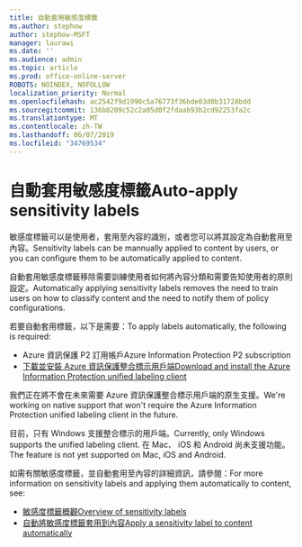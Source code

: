 ```yaml
---
title: 自動套用敏感度標籤
ms.author: stephow
author: stephow-MSFT
manager: laurawi
ms.date: ''
ms.audience: admin
ms.topic: article
ms.prod: office-online-server
ROBOTS: NOINDEX, NOFOLLOW
localization_priority: Normal
ms.openlocfilehash: ac2542f9d1990c5a76773f36bde03d0b31728bdd
ms.sourcegitcommit: 136b8209c52c2a05d0f2fdaab93b2cd92253fa2c
ms.translationtype: MT
ms.contentlocale: zh-TW
ms.lasthandoff: 06/07/2019
ms.locfileid: "34769534"
---
```

# <a name="auto-apply-sensitivity-labels"></a><span data-ttu-id="92c92-102">自動套用敏感度標籤</span><span class="sxs-lookup"><span data-stu-id="92c92-102">Auto-apply sensitivity labels</span></span>

<span data-ttu-id="92c92-103">敏感度標籤可以是使用者，套用至內容的識別，或者您可以將其設定為自動套用至內容。</span><span class="sxs-lookup"><span data-stu-id="92c92-103">Sensitivity labels can be mannually applied to content by users, or you can configure them to be automatically applied to content.</span></span>

<span data-ttu-id="92c92-104">自動套用敏感度標籤移除需要訓練使用者如何將內容分類和需要告知使用者的原則設定。</span><span class="sxs-lookup"><span data-stu-id="92c92-104">Automatically applying sensitivity labels removes the need to train users on how to classify content and the need to notify them of policy configurations.</span></span>

<span data-ttu-id="92c92-105">若要自動套用標籤，以下是需要：</span><span class="sxs-lookup"><span data-stu-id="92c92-105">To apply labels automatically, the following is required:</span></span>

- <span data-ttu-id="92c92-106">Azure 資訊保護 P2 訂用帳戶</span><span class="sxs-lookup"><span data-stu-id="92c92-106">Azure Information Protection P2 subscription</span></span>
- [<span data-ttu-id="92c92-107">下載並安裝 Azure 資訊保護整合標示用戶端</span><span class="sxs-lookup"><span data-stu-id="92c92-107">Download and install the Azure Information Protection unified labeling client</span></span>](https://docs.microsoft.com/azure/information-protection/rms-client/install-unifiedlabelingclient-app)

<span data-ttu-id="92c92-108">我們正在將不會在未來需要 Azure 資訊保護整合標示用戶端的原生支援。</span><span class="sxs-lookup"><span data-stu-id="92c92-108">We're working on native support that won't require the Azure Information Protection unified labeling client in the future.</span></span>

<span data-ttu-id="92c92-109">目前，只有 Windows 支援整合標示的用戶端。</span><span class="sxs-lookup"><span data-stu-id="92c92-109">Currently, only Windows supports the unified labeling client.</span></span>  <span data-ttu-id="92c92-110">在 Mac、 iOS 和 Android 尚未支援功能。</span><span class="sxs-lookup"><span data-stu-id="92c92-110">The feature is not yet supported on Mac, iOS and Android.</span></span>

<span data-ttu-id="92c92-111">如需有關敏感度標籤，並自動套用至內容的詳細資訊，請參閱：</span><span class="sxs-lookup"><span data-stu-id="92c92-111">For more information on sensitivity labels and applying them automatically to content,  see:</span></span>

- [<span data-ttu-id="92c92-112">敏感度標籤概觀</span><span class="sxs-lookup"><span data-stu-id="92c92-112">Overview of sensitivity labels</span></span>](https://docs.microsoft.com/office365/securitycompliance/sensitivity-labels)
- [<span data-ttu-id="92c92-113">自動將敏感度標籤套用到內容</span><span class="sxs-lookup"><span data-stu-id="92c92-113">Apply a sensitivity label to content automatically</span></span>](https://docs.microsoft.com/office365/securitycompliance/apply_sensitivity_label_automatically)